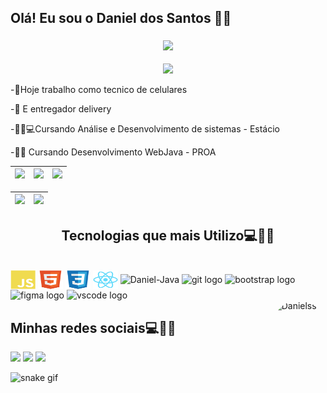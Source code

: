 <h2> Olá! Eu sou o Daniel dos Santos 👨‍💻 </h2>

<h3 align="center">
  <img src="https://c.tenor.com/FpaDM99g9BUAAAAC/courage-the-cowardly-dog-coding.gif" width="150">
</h3>

<!-- Typing SVG by DenverCoder1 - https://github.com/DenverCoder1/readme-typing-svg -->
<p align="center">
  <a href="https://github.com/DenverCoder1/readme-typing-svg"><img src="https://readme-typing-svg.demolab.com/?lines= Desenvolvedor Front End👨‍💻🖼️%20;Desenvolvimento WebJava-PROA%20%20;%20Cursando-ADS;%20Faça%20Vc a%20Diferença&font=Fira%20Code&center=true&width=440&height=45&color=00a896&vCenter=true&size=25&pause=1000"></a>
</p>

-📱Hoje trabalho como tecnico de celulares

-🛵 E entregador delivery

-👨‍🎓💻Cursando Análise e Desenvolvimento de sistemas - Estácio

-👨‍🎓 Cursando Desenvolvimento WebJava - PROA
  
  | ![](http://github-profile-summary-cards.vercel.app/api/cards/stats?username=Danielss13&theme=nord_dark) | ![](http://github-profile-summary-cards.vercel.app/api/cards/repos-per-language?username=Danielss13&hide=Html&theme=nord_dark) | ![](http://github-profile-summary-cards.vercel.app/api/cards/most-commit-language?username=Danielss13&theme=nord_dark) |
| :-: | :-: | :-: |

| ![](http://github-profile-summary-cards.vercel.app/api/cards/profile-details?username=Danielss13&theme=nord_dark) | ![](https://github-readme-streak-stats.herokuapp.com/?user=Danielss13&hide_border=true&date_format=M%20j%5B%2C%20Y%5D&background=2D3742&stroke=2D3742&ring=6bbbca&fire=6bbbca&currStreakNum=fff&sideNums=6bbbca&currStreakLabel=6bbbca&sideLabels=fff&dates=fff) |
| :-: | :-: |

<h2 align="center">Tecnologias que mais Utilizo💻👨‍💻</h2>
<div style="display: inline_block"><br>
  <img align="center" alt="daniel-Js" height="30" width="40" src="https://raw.githubusercontent.com/devicons/devicon/master/icons/javascript/javascript-plain.svg">
  <img align="center" alt="daniel-HTML" height="30" width="40" src="https://raw.githubusercontent.com/devicons/devicon/master/icons/html5/html5-original.svg">
  <img align="center" alt="daniel-CSS" height="30" width="40" src="https://raw.githubusercontent.com/devicons/devicon/master/icons/css3/css3-original.svg">
  <img align="center" alt="Daniel-React" height="30" width="40" src="https://raw.githubusercontent.com/devicons/devicon/master/icons/react/react-original.svg">
  <img align="center" alt="Daniel-Java" height="30" width="40" src="https://cdn.jsdelivr.net/gh/devicons/devicon/icons/java/java-original.svg" />
  <img align="center"src="https://cdn.jsdelivr.net/gh/devicons/devicon/icons/git/git-original.svg" height="30" width="40" alt="git logo"  />
  <img align="center"src="https://cdn.jsdelivr.net/gh/devicons/devicon/icons/bootstrap/bootstrap-original.svg" height="30" width="40" alt="bootstrap logo"  />
  <img align="center"src="https://cdn.jsdelivr.net/gh/devicons/devicon/icons/figma/figma-original.svg" height="30" width="40" alt="figma logo"  />
  <img align="center"src="https://cdn.jsdelivr.net/gh/devicons/devicon/icons/vscode/vscode-original.svg" height="30" width="40" alt="vscode logo"  />
</div>

</div>
   
  <img align="right" alt="Danielss13" height="250" style="border-radius:100px;" src="https://supermariorun.com/assets/img/stage/obj_mode1.png">
</div>

##
<h2>Minhas redes sociais💻👨‍💻</h2>
<div> 
  <a href="https://instagram.com/_danielssantos" target="_blank"><img src="https://img.shields.io/badge/-Instagram-%23E4405F?style=for-the-badge&logo=instagram&logoColor=white" target="_blank"></a> 
  <a href = "mailto:louco4866@gmail.com"><img src="https://img.shields.io/badge/-Gmail-%23333?style=for-the-badge&logo=gmail&logoColor=white" target="_blank"></a>
  <a href="https://www.linkedin.com/in/daniel-santos-9a8631247" target="_blank"><img src="https://img.shields.io/badge/-LinkedIn-%230077B5?style=for-the-badge&logo=linkedin&logoColor=white" target="_blank"></a> 
  
</div>

![snake gif](https://github.com/Danielss13/Danielss13/blob/output/github-contribution-grid-snake.svg)
